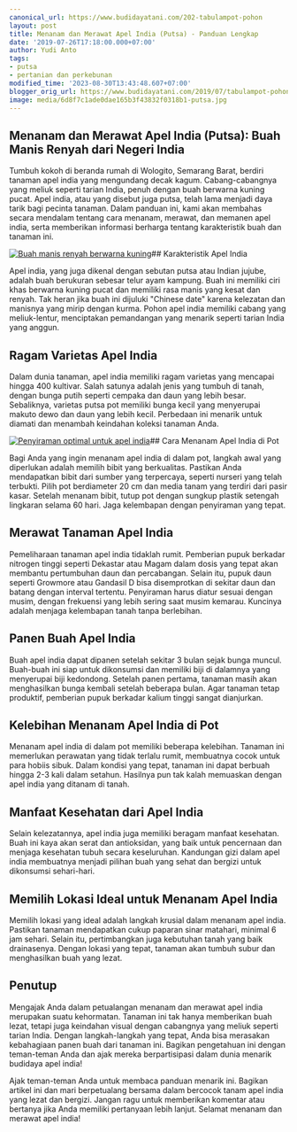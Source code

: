 ```yaml
---
canonical_url: https://www.budidayatani.com/202-tabulampot-pohon
layout: post
title: Menanam dan Merawat Apel India (Putsa) - Panduan Lengkap
date: '2019-07-26T17:18:00.000+07:00'
author: Yudi Anto
tags:
- putsa
- pertanian dan perkebunan
modified_time: '2023-08-30T13:43:48.607+07:00'
blogger_orig_url: https://www.budidayatani.com/2019/07/tabulampot-pohon-apel-india.html
image: media/6d8f7c1ade0dae165b3f43832f0318b1-putsa.jpg
---
```

## Menanam dan Merawat Apel India (Putsa): Buah Manis Renyah dari Negeri India

Tumbuh kokoh di beranda rumah di Wologito, Semarang Barat, berdiri tanaman apel india yang mengundang decak kagum. Cabang-cabangnya yang meliuk seperti tarian India, penuh dengan buah berwarna kuning pucat. Apel india, atau yang disebut juga putsa, telah lama menjadi daya tarik bagi pecinta tanaman. Dalam panduan ini, kami akan membahas secara mendalam tentang cara menanam, merawat, dan memanen apel india, serta memberikan informasi berharga tentang karakteristik buah dan tanaman ini.

[![Buah manis renyah berwarna kuning](https://blogger.googleusercontent.com/img/b/R29vZ2xl/AVvXsEgxVahkKK79vrwpK6vEi3acAXhkC2P85Kvn-6Qn9on58eMtgmw8g-njRIYovz_0opIRyY9kJ0zQ7L95ca4llKLE2WjOdctK-wJcI8r0BklH4dWe4151VQYit8Ms6Ax2QZdK1l_MsWzjHY4pvKnmnoc46OcGbutp2KP41_fSMcD4Ta6sdNfhMFcSzACAG2et/w640-h360/putsa.jpg)](https://blogger.googleusercontent.com/img/b/R29vZ2xl/AVvXsEgxVahkKK79vrwpK6vEi3acAXhkC2P85Kvn-6Qn9on58eMtgmw8g-njRIYovz_0opIRyY9kJ0zQ7L95ca4llKLE2WjOdctK-wJcI8r0BklH4dWe4151VQYit8Ms6Ax2QZdK1l_MsWzjHY4pvKnmnoc46OcGbutp2KP41_fSMcD4Ta6sdNfhMFcSzACAG2et/s2133/putsa.jpg)## Karakteristik Apel India

Apel india, yang juga dikenal dengan sebutan putsa atau Indian jujube, adalah buah berukuran sebesar telur ayam kampung. Buah ini memiliki ciri khas berwarna kuning pucat dan memiliki rasa manis yang kesat dan renyah. Tak heran jika buah ini dijuluki "Chinese date" karena kelezatan dan manisnya yang mirip dengan kurma. Pohon apel india memiliki cabang yang meliuk-lentur, menciptakan pemandangan yang menarik seperti tarian India yang anggun.

## Ragam Varietas Apel India

Dalam dunia tanaman, apel india memiliki ragam varietas yang mencapai hingga 400 kultivar. Salah satunya adalah jenis yang tumbuh di tanah, dengan bunga putih seperti cempaka dan daun yang lebih besar. Sebaliknya, varietas putsa pot memiliki bunga kecil yang menyerupai makuto dewo dan daun yang lebih kecil. Perbedaan ini menarik untuk diamati dan menambah keindahan koleksi tanaman Anda.

[![Penyiraman optimal untuk apel india](https://blogger.googleusercontent.com/img/b/R29vZ2xl/AVvXsEhN1pGpWuxf6PW5s76HX_C40sIvVze2U4oKqreWGYoAB-m8KULi3LK12OZtd9ifAb0GVDwsKquM8zGc8bms48Bwzcjc5zK7t9Mhi76mjL1vu2o7y7CmniFjdMfd__jme9bsTYnyRssKWXORc34lAGczUNa5WxL8Yl8eS5u10xCtLi0T1e_X4y6k8UeiXqJd/w476-h640/apel%20cina_447x600.jpg)](https://blogger.googleusercontent.com/img/b/R29vZ2xl/AVvXsEhN1pGpWuxf6PW5s76HX_C40sIvVze2U4oKqreWGYoAB-m8KULi3LK12OZtd9ifAb0GVDwsKquM8zGc8bms48Bwzcjc5zK7t9Mhi76mjL1vu2o7y7CmniFjdMfd__jme9bsTYnyRssKWXORc34lAGczUNa5WxL8Yl8eS5u10xCtLi0T1e_X4y6k8UeiXqJd/s600/apel%20cina_447x600.jpg)## Cara Menanam Apel India di Pot

Bagi Anda yang ingin menanam apel india di dalam pot, langkah awal yang diperlukan adalah memilih bibit yang berkualitas. Pastikan Anda mendapatkan bibit dari sumber yang terpercaya, seperti nurseri yang telah terbukti. Pilih pot berdiameter 20 cm dan media tanam yang terdiri dari pasir kasar. Setelah menanam bibit, tutup pot dengan sungkup plastik setengah lingkaran selama 60 hari. Jaga kelembapan dengan penyiraman yang tepat.

## Merawat Tanaman Apel India

Pemeliharaan tanaman apel india tidaklah rumit. Pemberian pupuk berkadar nitrogen tinggi seperti Dekastar atau Magam dalam dosis yang tepat akan membantu pertumbuhan daun dan percabangan. Selain itu, pupuk daun seperti Growmore atau Gandasil D bisa disemprotkan di sekitar daun dan batang dengan interval tertentu. Penyiraman harus diatur sesuai dengan musim, dengan frekuensi yang lebih sering saat musim kemarau. Kuncinya adalah menjaga kelembapan tanah tanpa berlebihan.

## Panen Buah Apel India

Buah apel india dapat dipanen setelah sekitar 3 bulan sejak bunga muncul. Buah-buah ini siap untuk dikonsumsi dan memiliki biji di dalamnya yang menyerupai biji kedondong. Setelah panen pertama, tanaman masih akan menghasilkan bunga kembali setelah beberapa bulan. Agar tanaman tetap produktif, pemberian pupuk berkadar kalium tinggi sangat dianjurkan.

## Kelebihan Menanam Apel India di Pot

Menanam apel india di dalam pot memiliki beberapa kelebihan. Tanaman ini memerlukan perawatan yang tidak terlalu rumit, membuatnya cocok untuk para hobiis sibuk. Dalam kondisi yang tepat, tanaman ini dapat berbuah hingga 2-3 kali dalam setahun. Hasilnya pun tak kalah memuaskan dengan apel india yang ditanam di tanah.

## Manfaat Kesehatan dari Apel India

Selain kelezatannya, apel india juga memiliki beragam manfaat kesehatan. Buah ini kaya akan serat dan antioksidan, yang baik untuk pencernaan dan menjaga kesehatan tubuh secara keseluruhan. Kandungan gizi dalam apel india membuatnya menjadi pilihan buah yang sehat dan bergizi untuk dikonsumsi sehari-hari.

## Memilih Lokasi Ideal untuk Menanam Apel India

Memilih lokasi yang ideal adalah langkah krusial dalam menanam apel india. Pastikan tanaman mendapatkan cukup paparan sinar matahari, minimal 6 jam sehari. Selain itu, pertimbangkan juga kebutuhan tanah yang baik drainasenya. Dengan lokasi yang tepat, tanaman akan tumbuh subur dan menghasilkan buah yang lezat.

## Penutup

Mengajak Anda dalam petualangan menanam dan merawat apel india merupakan suatu kehormatan. Tanaman ini tak hanya memberikan buah lezat, tetapi juga keindahan visual dengan cabangnya yang meliuk seperti tarian India. Dengan langkah-langkah yang tepat, Anda bisa merasakan kebahagiaan panen buah dari tanaman ini. Bagikan pengetahuan ini dengan teman-teman Anda dan ajak mereka berpartisipasi dalam dunia menarik budidaya apel india!

Ajak teman-teman Anda untuk membaca panduan menarik ini. Bagikan artikel ini dan mari berpetualang bersama dalam bercocok tanam apel india yang lezat dan bergizi. Jangan ragu untuk memberikan komentar atau bertanya jika Anda memiliki pertanyaan lebih lanjut. Selamat menanam dan merawat apel india!

